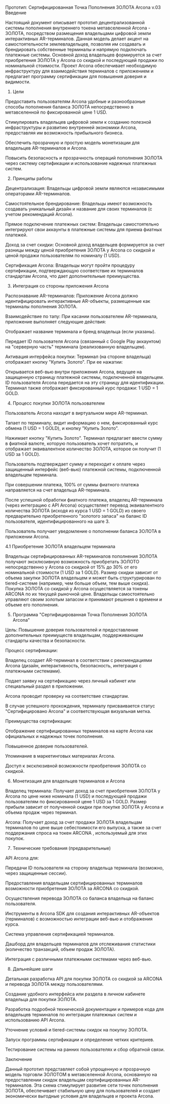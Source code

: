 Прототип: Сертифицированная Точка Пополнения ЗОЛОТА Arcona v.03
Введение

Настоящий документ описывает прототип децентрализованной системы пополнения внутреннего токена метавселенной Arcona - ЗОЛОТА, посредством размещения владельцами цифровой земли интерактивных AR-терминалов. Данная модель делает акцент на самостоятельности землевладельцев, позволяя им создавать и брендировать собственные терминалы и напрямую подключать платежные системы. Основной доход владельцев формируется за счет приобретения ЗОЛОТА у Arcona со скидкой и последующей продажи по номинальной стоимости. Проект Arcona обеспечивает необходимую инфраструктуру для взаимодействия терминалов с приложением и предлагает программу сертификации для повышения доверия и видимости.

1. Цели

Предоставить пользователям Arcona удобные и разнообразные способы пополнения баланса ЗОЛОТА непосредственно в метавселенной по фиксированной цене 1 USD.

Стимулировать владельцев цифровой земли к созданию полезной инфраструктуры и развитию внутренней экономики Arcona, предоставляя им возможность прибыльного бизнеса.

Обеспечить прозрачную и простую модель монетизации для владельцев AR-терминалов и Arcona.

Повысить безопасность и прозрачность операций пополнения ЗОЛОТА через систему сертификации и использование надежных платежных систем.

2. Принципы работы

Децентрализация: Владельцы цифровой земли являются независимыми операторами AR-терминалов.

Самостоятельное брендирование: Владельцы имеют возможность создавать уникальный дизайн и название для своих терминалов (с учетом рекомендаций Arcona).

Прямое подключение платежных систем: Владельцы самостоятельно интегрируют свои аккаунты в платежные системы для приема фиатных платежей.

Доход за счет скидки: Основной доход владельцев формируется за счет разницы между ценой приобретения ЗОЛОТА у Arcona со скидкой и ценой продажи пользователям по номиналу (1 USD).

Сертификация Arcona: Владельцы могут пройти процедуру сертификации, подтверждающую соответствие их терминалов стандартам Arcona, что дает дополнительные преимущества.

3. Интеграция со стороны приложения Arcona

Распознавание AR-терминалов: Приложение Arcona должно идентифицировать интерактивные AR-объекты, размещенные как терминалы пополнения ЗОЛОТА.

Взаимодействие по тапу: При касании пользователем AR-терминала, приложение выполняет следующие действия:

Отображает название терминала и бренд владельца (если указаны).

Передает ID пользователя Arcona (связанный с Google Play аккаунтом) на "серверную часть" терминала (реализованную владельцем).

Активация интерфейса покупки: Терминал (на стороне владельца) отображает кнопку "Купить Золото". При ее нажатии:

Открывается веб-вью внутри приложения Arcona, ведущее на защищенную страницу платежной системы, подключенной владельцем. ID пользователя Arcona передается на эту страницу для идентификации. Терминал также отображает фиксированный курс продажи: 1 USD = 1 GOLD.

4. Процесс покупки ЗОЛОТА пользователем

Пользователь Arcona находит в виртуальном мире AR-терминал.

Тапает по терминалу, видит информацию о нем, фиксированный курс обмена (1 USD = 1 GOLD), и кнопку "Купить Золото".

Нажимает кнопку "Купить Золото". Терминал предлагает ввести сумму в фиатной валюте, которую пользователь хочет потратить, и отображает эквивалентное количество ЗОЛОТА, которое он получит (1 USD за 1 GOLD).

Пользователь подтверждает сумму и переходит к оплате через защищенный интерфейс (веб-вью) платежной системы, подключенной владельцем терминала.

При совершении платежа, 100% от суммы фиатного платежа направляется на счет владельца AR-терминала.

После успешной обработки фиатного платежа, владелец AR-терминала (через интеграцию с API Arcona) осуществляет перевод эквивалентного количества ЗОЛОТА (исходя из курса 1 USD = 1 GOLD) из своего предварительно приобретенного "золотого запаса" на баланс ID пользователя, идентифицированного на шаге 3.

Пользователь получает уведомление о пополнении баланса ЗОЛОТА в приложении Arcona.

4.1 Приобретение ЗОЛОТА владельцем терминала

Владельцы сертифицированных AR-терминалов пополнения ЗОЛОТА получают эксклюзивную возможность приобретать ЗОЛОТО непосредственно у Arcona со скидкой от 15% до 30% от его номинальной стоимости (1 USD за 1 GOLD). Размер скидки зависит от объема закупки ЗОЛОТА владельцем и может быть структурирован по tiered-системе (например, чем больше объем, тем выше скидка). Покупка ЗОЛОТА со скидкой у Arcona осуществляется за токены ARCONA по их текущей рыночной цене. Владельцы самостоятельно управляют своим золотым запасом и принимают решения о времени и объеме его пополнения.

5. Программа "Сертифицированная Точка Пополнения ЗОЛОТА Arcona"

Цель: Повышение доверия пользователей и предоставление дополнительных преимуществ владельцам, поддерживающим стандарты качества и безопасности.

Процесс сертификации:

Владелец создает AR-терминал в соответствии с рекомендациями Arcona (дизайн, интерактивность, безопасность, интеграция с платежными системами).

Подает заявку на сертификацию через личный кабинет или специальный раздел в приложении.

Arcona проводит проверку на соответствие стандартам.

В случае успешного прохождения, терминалу присваивается статус "Сертифицировано Arcona" и соответствующая визуальная метка.

Преимущества сертификации:

Отображение сертифицированных терминалов на карте Arcona как официальных и надежных точек пополнения.

Повышенное доверие пользователей.

Упоминание в маркетинговых материалах Arcona.

Доступ к эксклюзивной возможности приобретения ЗОЛОТА со скидкой.

6. Монетизация для владельцев терминалов и Arcona

Владелец терминала:
Получает доход за счет приобретения ЗОЛОТА у Arcona по цене ниже номинала (1 USD) и последующей продажи пользователям по фиксированной цене 1 USD за 1 GOLD. Размер прибыли зависит от полученной скидки при покупке ЗОЛОТА у Arcona и объема продаж через терминал.

Arcona:
Получает доход за счет продажи ЗОЛОТА владельцам терминалов по цене выше себестоимости его выпуска, а также за счет поддержания спроса на токен ARCONA , используемый для этих покупок.

7. Технические требования (предварительные)

API Arcona для:

Передачи ID пользователя на сторону владельца терминала (возможно, через защищенные сессии).

Предоставления владельцам сертифицированных терминалов возможности приобретения ЗОЛОТА за  ARCONA со скидкой.

Осуществления перевода ЗОЛОТА со баланса владельца на баланс пользователя.

Инструменты в Arcona SDK для создания интерактивных AR-объектов (терминалов) с возможностью интеграции веб-вью и отображения курса.

Система управления сертификацией терминалов.

Дашборд для владельцев терминалов для отслеживания статистики (количество транзакций, объем продаж ЗОЛОТА).

Интеграция с различными платежными системами через веб-вью.

8. Дальнейшие шаги

Детальная разработка API для покупки ЗОЛОТА со скидкой за  ARCONA и перевода ЗОЛОТА между пользователями.

Создание удобного интерфейса или раздела в личном кабинете владельца для покупки ЗОЛОТА.

Разработка подробной технической документации и примеров кода для владельцев терминалов по интеграции платежных систем и использованию API Arcona.

Уточнение условий и tiered-системы скидок на покупку ЗОЛОТА.

Запуск программы сертификации и определение четких критериев.

Тестирование системы на ранних пользователях и сбор обратной связи.

Заключение

Данный прототип представляет собой упрощенную и прозрачную модель торговли ЗОЛОТОМ в метавселенной Arcona, основанную на предоставлении скидок владельцам сертифицированных AR-терминалов. Эта схема стимулирует развитие сети точек пополнения ЗОЛОТА, обеспечивает стабильную цену для пользователей и создает экономически выгодные условия для владельцев и проекта Arcona.
